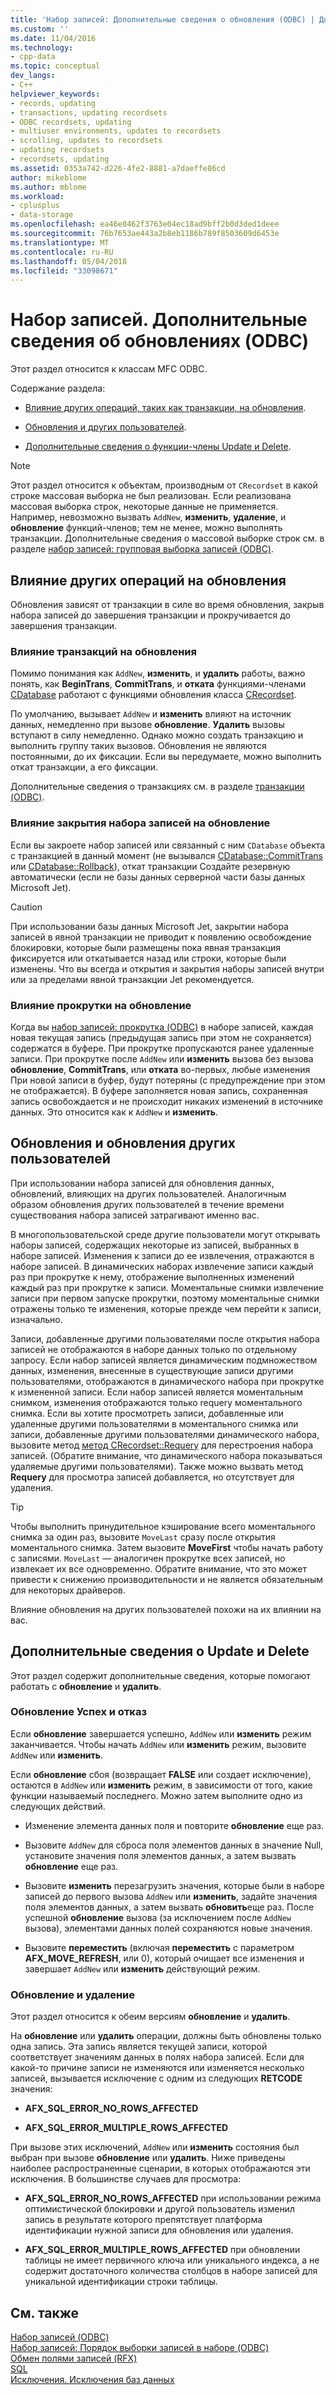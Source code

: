 ```yaml
---
title: 'Набор записей: Дополнительные сведения о обновления (ODBC) | Документы Microsoft'
ms.custom: ''
ms.date: 11/04/2016
ms.technology:
- cpp-data
ms.topic: conceptual
dev_langs:
- C++
helpviewer_keywords:
- records, updating
- transactions, updating recordsets
- ODBC recordsets, updating
- multiuser environments, updates to recordsets
- scrolling, updates to recordsets
- updating recordsets
- recordsets, updating
ms.assetid: 0353a742-d226-4fe2-8881-a7daeffe86cd
author: mikeblome
ms.author: mblome
ms.workload:
- cplusplus
- data-storage
ms.openlocfilehash: ea46e0462f3763e04ec18ad9bff2b0d3ded1deee
ms.sourcegitcommit: 76b7653ae443a2b8eb1186b789f8503609d6453e
ms.translationtype: MT
ms.contentlocale: ru-RU
ms.lasthandoff: 05/04/2018
ms.locfileid: "33098671"
---
```

# <a name="recordset-more-about-updates-odbc"></a>Набор записей. Дополнительные сведения об обновлениях (ODBC)
Этот раздел относится к классам MFC ODBC.  
  
 Содержание раздела:  
  
-   [Влияние других операций, таких как транзакции, на обновления](#_core_how_transactions_affect_updates).  
  
-   [Обновления и других пользователей](#_core_your_updates_and_the_updates_of_other_users).  
  
-   [Дополнительные сведения о функции-члены Update и Delete](#_core_more_about_update_and_delete).  
  
> [!NOTE]
>  Этот раздел относится к объектам, производным от `CRecordset` в какой строке массовая выборка не был реализован. Если реализована массовая выборка строк, некоторые данные не применяется. Например, невозможно вызвать `AddNew`, **изменить**, **удаление**, и **обновление** функций-членов; тем не менее, можно выполнять транзакции. Дополнительные сведения о массовой выборке строк см. в разделе [набор записей: групповая выборка записей (ODBC)](../../data/odbc/recordset-fetching-records-in-bulk-odbc.md).  
  
##  <a name="_core_how_other_operations_affect_updates"></a> Влияние других операций на обновления  
 Обновления зависят от транзакции в силе во время обновления, закрыв набора записей до завершения транзакции и прокручивается до завершения транзакции.  
  
###  <a name="_core_how_transactions_affect_updates"></a> Влияние транзакций на обновления  
 Помимо понимания как `AddNew`, **изменить**, и **удалить** работы, важно понять, как **BeginTrans**, **CommitTrans**, и **отката** функциями-членами [CDatabase](../../mfc/reference/cdatabase-class.md) работают с функциями обновления класса [CRecordset](../../mfc/reference/crecordset-class.md).  
  
 По умолчанию, вызывает `AddNew` и **изменить** влияют на источник данных, немедленно при вызове **обновление**. **Удалить** вызовы вступают в силу немедленно. Однако можно создать транзакцию и выполнить группу таких вызовов. Обновления не являются постоянными, до их фиксации. Если вы передумаете, можно выполнить откат транзакции, а его фиксации.  
  
 Дополнительные сведения о транзакциях см. в разделе [транзакции (ODBC)](../../data/odbc/transaction-odbc.md).  
  
###  <a name="_core_how_closing_the_recordset_affects_updates"></a> Влияние закрытия набора записей на обновление  
 Если вы закроете набор записей или связанный с ним `CDatabase` объекта с транзакцией в данный момент (не вызывался [CDatabase::CommitTrans](../../mfc/reference/cdatabase-class.md#committrans) или [CDatabase::Rollback](../../mfc/reference/cdatabase-class.md#rollback)), откат транзакции Создайте резервную автоматически (если не базы данных серверной части базы данных Microsoft Jet).  
  
> [!CAUTION]
>  При использовании базы данных Microsoft Jet, закрытии набора записей в явной транзакции не приводит к появлению освобождение блокировки, которые были размещены пока явная транзакция фиксируется или откатывается назад или строки, которые были изменены. Что вы всегда и открытия и закрытия наборы записей внутри или за пределами явной транзакции Jet рекомендуется.  
  
###  <a name="_core_how_scrolling_affects_updates"></a> Влияние прокрутки на обновление  
 Когда вы [набор записей: прокрутка (ODBC)](../../data/odbc/recordset-scrolling-odbc.md) в наборе записей, каждая новая текущая запись (предыдущая запись при этом не сохраняется) содержатся в буфере. При прокрутке пропускаются ранее удаленные записи. При прокрутке после `AddNew` или **изменить** вызова без вызова **обновление**, **CommitTrans**, или **отката** во-первых, любые изменения При новой записи в буфер, будут потеряны (с предупреждение при этом не отображается). В буфере заполняется новая запись, сохраненная запись освобождается и не происходит никаких изменений в источнике данных. Это относится как к `AddNew` и **изменить**.  
  
##  <a name="_core_your_updates_and_the_updates_of_other_users"></a> Обновления и обновления других пользователей  
 При использовании набора записей для обновления данных, обновлений, влияющих на других пользователей. Аналогичным образом обновления других пользователей в течение времени существования набора записей затрагивают именно вас.  
  
 В многопользовательской среде другие пользователи могут открывать наборы записей, содержащих некоторые из записей, выбранных в наборе записей. Изменения к записи до ее извлечения, отражаются в наборе записей. В динамических наборах извлечение записи каждый раз при прокрутке к нему, отображение выполненных изменений каждый раз при прокрутке к записи. Моментальные снимки извлечение записи при первом запуске прокрутки, поэтому моментальные снимки отражены только те изменения, которые прежде чем перейти к записи, изначально.  
  
 Записи, добавленные другими пользователями после открытия набора записей не отображаются в наборе данных только по отдельному запросу. Если набор записей является динамическим подмножеством данных, изменения, внесенные в существующие записи другими пользователями, отображаются в динамического набора при прокрутке к измененной записи. Если набор записей является моментальным снимком, изменения отображаются только requery моментального снимка. Если вы хотите просмотреть записи, добавленные или удаленные другими пользователями в моментального снимка или записи, добавленные другими пользователями динамического набора, вызовите метод [метод CRecordset::Requery](../../mfc/reference/crecordset-class.md#requery) для перестроения набора записей. (Обратите внимание, что динамического набора показываться удаляемые другими пользователями). Также можно вызвать метод **Requery** для просмотра записей добавляется, но отсутствует для удаления.  
  
> [!TIP]
>  Чтобы выполнить принудительное кэширование всего моментального снимка за один раз, вызовите `MoveLast` сразу после открытия моментального снимка. Затем вызовите **MoveFirst** чтобы начать работу с записями. `MoveLast` — аналогичен прокрутке всех записей, но извлекает их все одновременно. Обратите внимание, что это может привести к снижению производительности и не является обязательным для некоторых драйверов.  
  
 Влияние обновления на других пользователей похожи на их влиянии на вас.  
  
##  <a name="_core_more_about_update_and_delete"></a> Дополнительные сведения о Update и Delete  
 Этот раздел содержит дополнительные сведения, которые помогают работать с **обновление** и **удалить**.  
  
### <a name="update-success-and-failure"></a>Обновление Успех и отказ  
 Если **обновление** завершается успешно, `AddNew` или **изменить** режим заканчивается. Чтобы начать `AddNew` или **изменить** режим, вызовите `AddNew` или **изменить**.  
  
 Если **обновление** сбоя (возвращает **FALSE** или создает исключение), остаются в `AddNew` или **изменить** режим, в зависимости от того, какие функции называемый последнего. Можно затем выполните одно из следующих действий.  
  
-   Изменение элемента данных поля и повторите **обновление** еще раз.  
  
-   Вызовите `AddNew` для сброса поля элементов данных в значение Null, установите значения поля элементов данных, а затем вызвать **обновление** еще раз.  
  
-   Вызовите **изменить** перезагрузить значения, которые были в наборе записей до первого вызова `AddNew` или **изменить**, задайте значения поля элементов данных, а затем вызвать **обновить**еще раз. После успешной **обновление** вызова (за исключением после `AddNew` вызова), элементами данных полей сохраняются новые значения.  
  
-   Вызовите **переместить** (включая **переместить** с параметром **AFX_MOVE_REFRESH**, или 0), который очищает все изменения и завершает `AddNew` или **изменить** действующий режим.  
  
### <a name="update-and-delete"></a>Обновление и удаление  
 Этот раздел относится к обеим версиям **обновление** и **удалить**.  
  
 На **обновление** или **удалить** операции, должны быть обновлены только одна запись. Эта запись является текущей записи, которой соответствует значениям данных в полях набора записей. Если для какой-то причине записи не изменяются или изменяется несколько записей, вызывается исключение с одним из следующих **RETCODE** значения:  
  
-   **AFX_SQL_ERROR_NO_ROWS_AFFECTED**  
  
-   **AFX_SQL_ERROR_MULTIPLE_ROWS_AFFECTED**  
  
 При вызове этих исключений, `AddNew` или **изменить** состояния был выбран при вызове **обновление** или **удалить**. Ниже приведены наиболее распространенные сценарии, в которых отображаются эти исключения. В большинстве случаев для просмотра:  
  
-   **AFX_SQL_ERROR_NO_ROWS_AFFECTED** при использовании режима оптимистической блокировки и другой пользователь изменил запись в результате которого препятствует платформа идентификации нужной записи для обновления или удаления.  
  
-   **AFX_SQL_ERROR_MULTIPLE_ROWS_AFFECTED** при обновлении таблицы не имеет первичного ключа или уникального индекса, а не содержит достаточного количества столбцов в наборе записей для уникальной идентификации строки таблицы.  
  
## <a name="see-also"></a>См. также  
 [Набор записей (ODBC)](../../data/odbc/recordset-odbc.md)   
 [Набор записей: Порядок выборки записей в наборе (ODBC)](../../data/odbc/recordset-how-recordsets-select-records-odbc.md)   
 [Обмен полями записей (RFX)](../../data/odbc/record-field-exchange-rfx.md)   
 [SQL](../../data/odbc/sql.md)   
 [Исключения. Исключения баз данных](../../mfc/exceptions-database-exceptions.md)